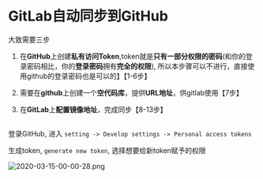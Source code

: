 
# GitLab自动同步到GitHub

大致需要三步

1. 在**GitHub**上创建**私有访问Token**,token就是**只有一部分权限的密码**(和你的登录密码相比，你的**登录密码**拥有**完全的权限**), 所以本步骤可以不进行，直接使用github的登录密码也是可以的】【1-6步】

2. 需要在**github**上创建一个**空代码库**，提供**URL地址**，供gitlab使用【7步】

3. 在**GitLab**上**配置镜像地址**，完成同步【8-13步】

## 

登录GitHub, 进入 `setting -> Develop settings -> Personal access tokens`

生成token, `generate new token`, 选择想要给新token赋予的权限

![2020-03-15-00-00-28.png](./images/2020-03-15-00-00-28.png)

